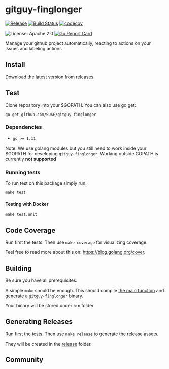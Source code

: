 # gitguy-finglonger

[![Release](https://img.shields.io/github/release/SUSE/gitguy-finglonger.svg)](https://github.com/SUSE/gitguy-finglonger/releases/latest)
[![Build Status](https://img.shields.io/travis/SUSE/gitguy-finglonger/master.svg)](https://travis-ci.org/SUSE/gitguy-finglonger)
[![codecov](https://codecov.io/gh/SUSE/gitguy-finglonger/branch/master/graph/badge.svg)](https://codecov.io/gh/SUSE/gitguy-finglonger)

![License: Apache 2.0](https://img.shields.io/github/license/SUSE/gitguy-finglonger.svg)
[![Go Report Card](https://goreportcard.com/badge/github.com/SUSE/gitguy-finglonger)](https://goreportcard.com/report/github.com/SUSE/gitguy-finglonger)

Manage your github project automatically, reacting to actions on your issues and labeling actions

## Install

Download the latest version from [releases](https://github.com/SUSE/gitguy-finglonger/releases/latest).

## Test

Clone repository into your $GOPATH. You can also use go get:

`go get github.com/SUSE/gitguy-finglonger`

### Dependencies

* `go >= 1.11`

Note:
We use golang modules but you still need to work inside your $GOPATH for developing `gitguy-finglonger`.
Working outside GOPATH is currently **not supported**

### Running tests

To run test on this package simply run:

`make test`

#### Testing with Docker

`make test.unit`

## Code Coverage

Run first the tests. Then use `make coverage` for visualizing coverage.

Feel free to read more about this on: https://blog.golang.org/cover.

## Building

Be sure you have all prerequisites.

A simple `make` should be enough. This should compile [the main
function](main.go) and generate a `gitguy-finglonger` binary.

Your binary will be stored under `bin` folder

## Generating Releases

Run first the tests. Then use `make release` to generate the release assets.

They will be created in the [release](release/) folder.

## Community

